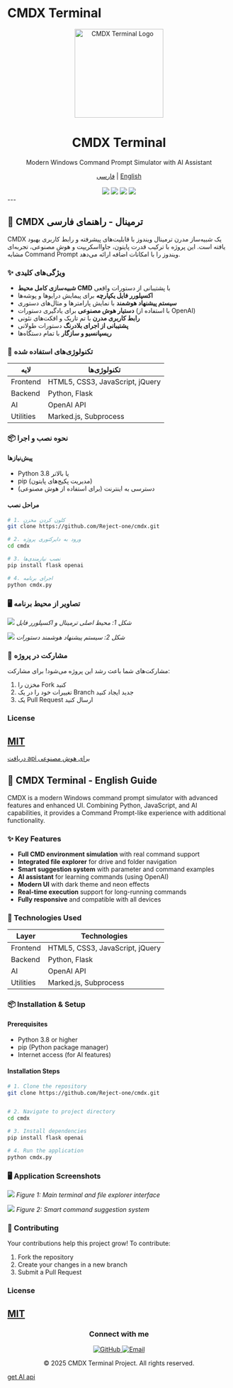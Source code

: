 # CMDX Terminal


<div align="center">
  <img src="LOGO.png" alt="CMDX Terminal Logo" width="200">
  <h1>CMDX Terminal</h1>
  <p>Modern Windows Command Prompt Simulator with AI Assistant</p>
  
  <div>
    <a href="#farsi-section">فارسی</a> | 
    <a href="#english-section">English</a>
  </div>
  
  <br>
  
  <div>
    <img src="https://img.shields.io/badge/Python-3.8%2B-blue?logo=python">
    <img src="https://img.shields.io/badge/Flask-2.0%2B-lightgrey?logo=flask">
    <img src="https://img.shields.io/badge/version-1.0.0-brightgreen">
<img 
src="https://zenodo.org/badge/1036494162.svg">
  </div>
</div>
---

<a name="farsi-section"></a>

## 🌟 CMDX ترمینال - راهنمای فارسی

CMDX یک شبیه‌ساز مدرن ترمینال ویندوز با قابلیت‌های پیشرفته و رابط کاربری بهبود یافته است. این پروژه با ترکیب قدرت پایتون، جاوااسکریپت و هوش مصنوعی، تجربه‌ای مشابه Command Prompt ویندوز را با امکانات اضافه ارائه می‌دهد.
### ✨ ویژگی‌های کلیدی
- **شبیه‌سازی کامل محیط CMD** با پشتیبانی از دستورات واقعی
- **اکسپلورر فایل یکپارچه** برای پیمایش درایوها و پوشه‌ها
- **سیستم پیشنهاد هوشمند** با نمایش پارامترها و مثال‌های دستوری
- **دستیار هوش مصنوعی** برای یادگیری دستورات (با استفاده از OpenAI)
- **رابط کاربری مدرن** با تم تاریک و افکت‌های نئونی
- **پشتیبانی از اجرای بلادرنگ** دستورات طولانی
- **ریسپانسیو و سازگار** با تمام دستگاه‌ها

### 🚀 تکنولوژی‌های استفاده شده
| لایه       | تکنولوژی‌ها                     |
|------------|--------------------------------|
| Frontend   | HTML5, CSS3, JavaScript, jQuery |
| Backend    | Python, Flask                 |
| AI         | OpenAI API                    |
| Utilities  | Marked.js, Subprocess         |

### 📦 نحوه نصب و اجرا

#### پیش‌نیازها
- Python 3.8 یا بالاتر
- pip (مدیریت پکیج‌های پایتون)
- دسترسی به اینترنت (برای استفاده از هوش مصنوعی)

#### مراحل نصب
```bash
# 1. کلون کردن مخزن
git clone https://github.com/Reject-one/cmdx.git

# 2. ورود به دایرکتوری پروژه
cd cmdx

# 3. نصب نیازمندی‌ها
pip install flask openai

# 4. اجرای برنامه
python cmdx.py
```

### 🖥️ تصاویر از محیط برنامه
![](cmdx.png)
*شکل 1: محیط اصلی ترمینال و اکسپلورر فایل*

![](suggestions.png)
*شکل 2: سیستم پیشنهاد هوشمند دستورات*

### 🤝 مشارکت در پروژه
مشارکت‌های شما باعث رشد این پروژه می‌شود! برای مشارکت:
1. مخزن را Fork کنید
2. تغییرات خود را در یک Branch جدید ایجاد کنید
3. یک Pull Request ارسال کنید
### License 
[MIT](LICENSE)
---
[دریافت api برای هوش مصنوعی](https://gapgpt.app/platform/tokens)
<a name="english-section"></a>


## 🌟 CMDX Terminal - English Guide

CMDX is a modern Windows command prompt simulator with advanced features and enhanced UI. Combining Python, JavaScript, and AI capabilities, it provides a Command Prompt-like experience with additional functionality.

### ✨ Key Features
- **Full CMD environment simulation** with real command support
- **Integrated file explorer** for drive and folder navigation
- **Smart suggestion system** with parameter and command examples
- **AI assistant** for learning commands (using OpenAI)
- **Modern UI** with dark theme and neon effects
- **Real-time execution** support for long-running commands
- **Fully responsive** and compatible with all devices

### 🚀 Technologies Used
| Layer      | Technologies                   |
|------------|--------------------------------|
| Frontend   | HTML5, CSS3, JavaScript, jQuery |
| Backend    | Python, Flask                 |
| AI         | OpenAI API                    |
| Utilities  | Marked.js, Subprocess         |

### 📦 Installation & Setup

#### Prerequisites
- Python 3.8 or higher
- pip (Python package manager)
- Internet access (for AI features)

#### Installation Steps
```bash
# 1. Clone the repository
git clone https://github.com/Reject-one/cmdx.git


# 2. Navigate to project directory
cd cmdx

# 3. Install dependencies
pip install flask openai

# 4. Run the application
python cmdx.py
```

### 🖥️ Application Screenshots
![](cmdx.png)
*Figure 1: Main terminal and file explorer interface*

![](suggestions.png)
*Figure 2: Smart command suggestion system*

### 🤝 Contributing
Your contributions help this project grow! To contribute:
1. Fork the repository
2. Create your changes in a new branch
3. Submit a Pull Request

### License 
[MIT](LICENSE)
---

<div align="center">
  <h3>Connect with me</h3>
  <p>
    <a href="https://github.com/Rejected-one">
      <img src="https://img.shields.io/badge/GitHub-100000?style=for-the-badge&logo=github&logoColor=white" alt="GitHub">
    </a>
    <a href="mailto:mohammadjavadizadi86@gmail.com">
      <img src="https://img.shields.io/badge/Email-D14836?style=for-the-badge&logo=gmail&logoColor=white" alt="Email">
    </a>
  </p>
  <p>© 2025 CMDX Terminal Project. All rights reserved.</p>
</div>


[get AI api](https://gapgpt.app/platform/tokens)
